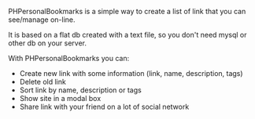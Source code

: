 PHPersonalBookmarks is a simple way to create a list of link that you can see/manage on-line.

It is based on a flat db created with a text file, so you don't need mysql or other db on your server.

With PHPersonalBookmarks you can:

* Create new link with some information (link, name, description, tags)
* Delete old link
* Sort link by name, description or tags
* Show site in a modal box
* Share link with your friend on a lot of social network
